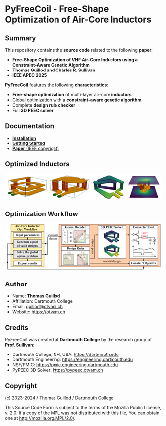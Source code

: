 # PyFreeCoil - Free-Shape Optimization of Air-Core Inductors

## Summary

This repository contains the **source code** related to the following **paper**:
* **Free-Shape Optimization of VHF Air-Core Inductors using a Constraint-Aware Genetic Algorithm**
* **Thomas Guillod and Charles R. Sullivan**
* **IEEE APEC 2025**

**PyFreeCoil** features the following **characteristics**:
* **Free-shape optimization** of multi-layer air-core **inductors**
* Global optimization with a **constraint-aware genetic algorithm**
* Complete **design rule checker**
* Full **3D PEEC solver**

## Documentation

* [**Installation**](docs/INSTALL.md)
* [**Getting Started**](docs/HOWTO.md)
* [**Paper** (IEEE copyright)](docs/paper.pdf)

## Optimized Inductors

![Gallery](docs/gallery.png)

## Optimization Workflow

![Workflow](docs/workflow.png)

## Author

* Name: **Thomas Guillod**
* Affiliation: Dartmouth College
* Email: guillod@otvam.ch
* Website: https://otvam.ch

## Credits

PyFreeCoil was created at **Dartmouth College** by the research group of **Prof. Sullivan**:
* Dartmouth College, NH, USA: https://dartmouth.edu
* Dartmouth Engineering: https://engineering.dartmouth.edu
* NSF/PMIC: https://pmic.engineering.dartmouth.edu
* PyPEEC 3D Solver: https://pypeec.otvam.ch

## Copyright

(c) 2023-2024 / Thomas Guillod / Dartmouth College

This Source Code Form is subject to the terms of the Mozilla Public
License, v. 2.0. If a copy of the MPL was not distributed with this
file, You can obtain one at http://mozilla.org/MPL/2.0/.
